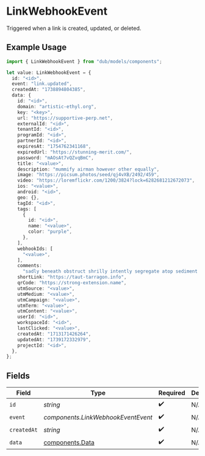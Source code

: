 # LinkWebhookEvent

Triggered when a link is created, updated, or deleted.

## Example Usage

```typescript
import { LinkWebhookEvent } from "dub/models/components";

let value: LinkWebhookEvent = {
  id: "<id>",
  event: "link.updated",
  createdAt: "1738894804385",
  data: {
    id: "<id>",
    domain: "artistic-ethyl.org",
    key: "<key>",
    url: "https://supportive-perp.net",
    externalId: "<id>",
    tenantId: "<id>",
    programId: "<id>",
    partnerId: "<id>",
    expiresAt: "1754762341168",
    expiredUrl: "https://stunning-merit.com/",
    password: "mAOsAt7vQZvqBmC",
    title: "<value>",
    description: "mummify airman however other equally",
    image: "https://picsum.photos/seed/qj4vXB/2492/459",
    video: "https://loremflickr.com/1200/3824?lock=6282681212672073",
    ios: "<value>",
    android: "<id>",
    geo: {},
    tagId: "<id>",
    tags: [
      {
        id: "<id>",
        name: "<value>",
        color: "purple",
      },
    ],
    webhookIds: [
      "<value>",
    ],
    comments:
      "sadly beneath obstruct shrilly intently segregate atop sediment duh stingy than wiggly apropos besmirch consequently outside enormously obvious past energetically",
    shortLink: "https://taut-tarragon.info",
    qrCode: "https://strong-extension.name",
    utmSource: "<value>",
    utmMedium: "<value>",
    utmCampaign: "<value>",
    utmTerm: "<value>",
    utmContent: "<value>",
    userId: "<id>",
    workspaceId: "<id>",
    lastClicked: "<value>",
    createdAt: "1713171426264",
    updatedAt: "1739172332979",
    projectId: "<id>",
  },
};
```

## Fields

| Field                                              | Type                                               | Required                                           | Description                                        |
| -------------------------------------------------- | -------------------------------------------------- | -------------------------------------------------- | -------------------------------------------------- |
| `id`                                               | *string*                                           | :heavy_check_mark:                                 | N/A                                                |
| `event`                                            | *components.LinkWebhookEventEvent*                 | :heavy_check_mark:                                 | N/A                                                |
| `createdAt`                                        | *string*                                           | :heavy_check_mark:                                 | N/A                                                |
| `data`                                             | [components.Data](../../models/components/data.md) | :heavy_check_mark:                                 | N/A                                                |